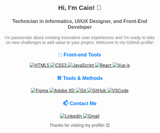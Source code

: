 <h2 align="center" style="font-family: 'Arial', sans-serif; color: #333;">Hi, I'm Caio! 👋</h2>
<h3 align="center" style="font-family: 'Arial', sans-serif; color: #555;">Technician in Informatics, UI/UX Designer, and Front-End Developer</h3>
<p align="center" style="font-family: 'Arial', sans-serif; color: #777; max-width: 600px; margin: auto;">
  I'm passionate about creating innovative user experiences and I'm ready to take on new challenges to add value to your project. Welcome to my GitHub profile!
</p>

<h3 align="center" style="font-family: 'Arial', sans-serif; color: #007bff;">🚀 Front-end Tools</h3>
<div align="center">
  <a href="#">
    <img src="https://img.icons8.com/color/48/000000/html-5.png" alt="HTML5"/>
  </a>
  <a href="#">
    <img src="https://img.icons8.com/color/48/000000/css3.png" alt="CSS3"/>
  </a>
  <a href="#">
    <img src="https://img.icons8.com/color/48/000000/javascript.png" alt="JavaScript"/>
  </a>
  <a href="#">
    <img src="https://img.icons8.com/color/48/000000/react-native.png" alt="React"/>
  </a>
  <a href="#">
    <img src="https://img.icons8.com/color/48/000000/vue-js.png" alt="Vue.js"/>
  </a>
</div>

<h3 align="center" style="font-family: 'Arial', sans-serif; color: #007bff;">🛠️ Tools & Methods</h3>
<div align="center">
  <a href="#">
    <img src="https://img.icons8.com/color/48/000000/figma.png" alt="Figma"/>
  </a>
  <a href="#">
    <img src="https://img.icons8.com/color/48/000000/adobe-xd.png" alt="Adobe XD"/>
  </a>
  <a href="#">
    <img src="https://img.icons8.com/color/48/000000/git.png" alt="Git"/>
  </a>
  <a href="#"> <img src="https://img.icons8.com/color/48/000000/github.png" alt="GitHub"/> </a>
  <a href="#">
    <img src="https://img.icons8.com/color/48/000000/visual-studio-code-2019.png" alt="VSCode"/>
  </a>
</div>

<h3 align="center" style="font-family: 'Arial', sans-serif; color: #007bff;">📫 Contact Me</h3>
<p align="center">
  <a href="https://linkedin.com/in/lcscaio" target="_blank">
    <img src="https://img.icons8.com/fluent/48/000000/linkedin.png" alt="LinkedIn"/>
  </a>
  <a href="mailto:bylcscaio@gmail.com" target="_blank">
    <img src="https://img.icons8.com/fluent/48/000000/gmail-new.png" alt="Gmail"/>
  </a>
</p>

<p align="center" style="font-family: 'Arial', sans-serif; color: #555;">Thanks for visiting my profile! 😊</p>
